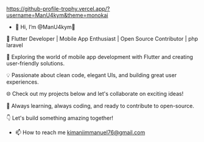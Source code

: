 https://github-profile-trophy.vercel.app/?username=ManU4kym&theme=monokai
- 👋 Hi, I’m @ManU4kym👋 

🚀 Flutter Developer | Mobile App Enthusiast | Open Source Contributor | php laravel

🌟 Exploring the world of mobile app development with Flutter and creating user-friendly solutions.

💡 Passionate about clean code, elegant UIs, and building great user experiences.

🌐 Check out my projects below and let's collaborate on exciting  ideas!

🌱 Always learning, always coding, and ready to contribute to open-source.

👇 Let's build something amazing together!

- 📫 How to reach me kimaniimmanuel76@gmail.com


